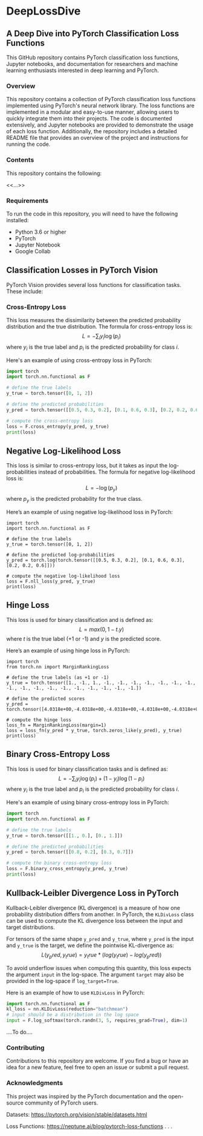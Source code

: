 # DeepLossDive

## A Deep Dive into PyTorch Classification Loss Functions
This GitHub repository contains PyTorch classification loss functions, Jupyter notebooks, and documentation for researchers and machine learning enthusiasts interested in deep learning and PyTorch.

### Overview
This repository contains a collection of PyTorch classification loss functions implemented using PyTorch's neural network library. The loss functions are implemented in a modular and easy-to-use manner, allowing users to quickly integrate them into their projects. The code is documented extensively, and Jupyter notebooks are provided to demonstrate the usage of each loss function. Additionally, the repository includes a detailed README file that provides an overview of the project and instructions for running the code.

### Contents
This repository contains the following:

<<...>>

### Requirements
To run the code in this repository, you will need to have the following installed:

- Python 3.6 or higher
- PyTorch
- Jupyter Notebook
- Google Collab

## Classification Losses in PyTorch Vision

PyTorch Vision provides several loss functions for classification tasks. These include:

### Cross-Entropy Loss
This loss measures the dissimilarity between the predicted probability distribution and the true distribution. The formula for cross-entropy loss is: $$L = -\sum_{i} y_i \log(p_i)$$ 
where $y_i$ is the true label and $p_i$ is the predicted probability for class $i$.

Here's an example of using cross-entropy loss in PyTorch:

```python
import torch
import torch.nn.functional as F

# define the true labels
y_true = torch.tensor([0, 1, 2])

# define the predicted probabilities
y_pred = torch.tensor([[0.5, 0.3, 0.2], [0.1, 0.6, 0.3], [0.2, 0.2, 0.6]])

# compute the cross-entropy loss
loss = F.cross_entropy(y_pred, y_true)
print(loss) 
```

## Negative Log-Likelihood Loss
This loss is similar to cross-entropy loss, but it takes as input the log-probabilities instead of probabilities. The formula for negative log-likelihood loss is: $$L = − \log(p_y)$$
 where $p_y$ is the predicted probability for the true class.
 
Here’s an example of using negative log-likelihood loss in PyTorch:

```
import torch
import torch.nn.functional as F

# define the true labels
y_true = torch.tensor([0, 1, 2])

# define the predicted log-probabilities
y_pred = torch.log(torch.tensor([[0.5, 0.3, 0.2], [0.1, 0.6, 0.3], [0.2, 0.2, 0.6]]))

# compute the negative log-likelihood loss
loss = F.nll_loss(y_pred, y_true)
print(loss)
```

## Hinge Loss
This loss is used for binary classification and is defined as: $$L = max(0, 1 − t . y)$$
 where $t$ is the true label (+1 or -1) and $y$ is the predicted score.
 
Here’s an example of using hinge loss in PyTorch:

```
import torch
from torch.nn import MarginRankingLoss

# define the true labels (as +1 or -1)
y_true = torch.tensor([1., -1., 1., -1., -1., -1., -1., -1., -1., -1., -1., -1., -1., -1., -1., -1., -1., -1., -1., -1.])

# define the predicted scores
y_pred = torch.tensor([4.0318e+00,-4.0318e+00,-4.0318e+00,-4.0318e+00,-4.0318e+00,-4.0318e+00,-4.0318e+00,-4.0318e+00,-4.0318e+00,-4.0318e+00,-4.0318e+00,-4.0318e+00,-4.0318e+00,-4.0318e+00,-4.0318e+00,-4.0318e+00,-4.0318e+00,-4.0318e+00,-4.0318e+00,-4.0318e+00])

# compute the hinge loss
loss_fn = MarginRankingLoss(margin=1)
loss = loss_fn(y_pred * y_true, torch.zeros_like(y_pred), y_true)
print(loss)
```

## Binary Cross-Entropy Loss
This loss is used for binary classification tasks and is defined as: $$L = -\sum_{i} y_i \log(p_i) + (1-y_i) \log(1-p_i)$$ 
where $y_i$ is the true label and $p_i$ is the predicted probability for class $i$.

Here's an example of using binary cross-entropy loss in PyTorch:

```python
import torch
import torch.nn.functional as F

# define the true labels
y_true = torch.tensor([[1., 0.], [0., 1.]])

# define the predicted probabilities
y_pred = torch.tensor([[0.8, 0.2], [0.3, 0.7]])

# compute the binary cross-entropy loss
loss = F.binary_cross_entropy(y_pred, y_true)
print(loss)
```

## Kullback-Leibler Divergence Loss in PyTorch

Kullback-Leibler divergence (KL divergence) is a measure of how one probability distribution differs from another. In PyTorch, the `KLDivLoss` class can be used to compute the KL divergence loss between the input and target distributions.

For tensors of the same shape `y_pred` and `y_true`, where `y_pred` is the input and `y_true` is the target, we define the pointwise KL-divergence as:
$$L(y_pred, y_true) = y_true * (log(y_true) - log(y_pred))$$


To avoid underflow issues when computing this quantity, this loss expects the argument `input` in the log-space. The argument `target` may also be provided in the log-space if `log_target=True`.

Here is an example of how to use `KLDivLoss` in PyTorch:

```python
import torch.nn.functional as F
kl_loss = nn.KLDivLoss(reduction="batchmean")
# input should be a distribution in the log space
input = F.log_softmax(torch.randn(3, 5, requires_grad=True), dim=1)
```

....To do....


### Contributing
Contributions to this repository are welcome. If you find a bug or have an idea for a new feature, feel free to open an issue or submit a pull request.

### Acknowledgments
This project was inspired by the PyTorch documentation and the open-source community of PyTorch users.

Datasets: https://pytorch.org/vision/stable/datasets.html

Loss Functions: https://neptune.ai/blog/pytorch-loss-functions
.
.
.

